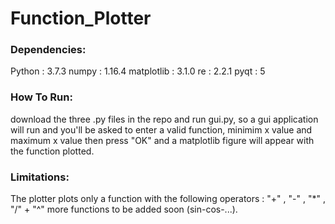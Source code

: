 # Function_Plotter

### Dependencies:
  Python : 3.7.3
  numpy : 1.16.4
  matplotlib : 3.1.0
  re : 2.2.1
  pyqt : 5
  
  
### How To Run:
  download the three .py files in the repo and run gui.py, so a gui application will run and you'll be asked to enter a valid function, minimim x value and maximum x value
  then press "OK" and a matplotlib figure will appear with the function plotted.
  
### Limitations:
  The plotter plots only a function with the following operators : "+" , "-" , "\*" , "/" + "^"
  more functions to be added soon (sin-cos-...).
  
  
